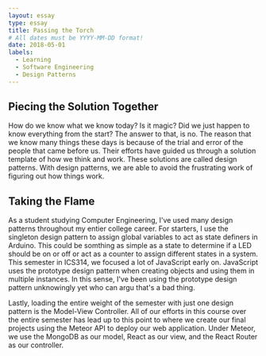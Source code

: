 ```yaml
---
layout: essay
type: essay
title: Passing the Torch
# All dates must be YYYY-MM-DD format!
date: 2018-05-01
labels:
  - Learning
  - Software Engineering
  - Design Patterns
---
```


## Piecing the Solution Together

How do we know what we know today? Is it magic? Did we just happen to know everything from the start? The answer to that, is no. The reason that we know many things these days is because of the trial and error of the people that came before us. Their efforts have guided us through a solution template of how we think and work. These solutions are called design patterns. With design patterns, we are able to avoid the frustrating work of figuring out how things work. 

## Taking the Flame

As a student studying Computer Engineering, I've used many design patterns throughout my entier college career. For starters, I use the singleton design pattern to assign global variables to act as state definers in Arduino. This could be somthing as simple as a state to determine if a LED should be on or off or act as a counter to assign different states in a system. This semester in ICS314, we focused a lot of JavaScript early on. JavaScript uses the prototype design pattern when creating objects and using them in multiple instances. In this sense, I've been using the prototype design pattern unknowingly yet who can argu that's a bad thing. 

Lastly, loading the entire weight of the semester with just one design pattern is the Model-View Controller. All of our efforts in this course over the entire semester has lead up to this point to where we create our final projects using the Meteor API to deploy our web application. Under Meteor, we use the MongoDB as our model, React as our view, and the React Router as our controller. 

